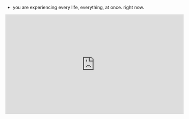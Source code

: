 - you are experiencing every life, everything, at once. right now.

<iframe width="560" height="315" src="https://www.youtube.com/embed/K8AXWd6DFzU?si=hxAwLWi4NXjzytOe" title="YouTube video player" frameborder="0" allow="accelerometer; autoplay; clipboard-write; encrypted-media; gyroscope; picture-in-picture; web-share" referrerpolicy="strict-origin-when-cross-origin" allowfullscreen></iframe>
